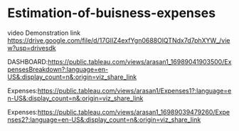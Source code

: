 # Estimation-of-buisness-expenses

video Demonstration link https://drive.google.com/file/d/17GlIZ4exfYgn0688OlQTNdx7d7phXYW_/view?usp=drivesdk



DASHBOARD:https://public.tableau.com/views/arasan1_16989041903500/ExpensesBreakdown?:language=en-US&:display_count=n&:origin=viz_share_link


Expenses:https://public.tableau.com/views/arasan1/Expenses1?:language=en-US&:display_count=n&:origin=viz_share_link


Expenses:https://public.tableau.com/views/arasan1_16989039479260/Expenses2?:language=en-US&:display_count=n&:origin=viz_share_link
